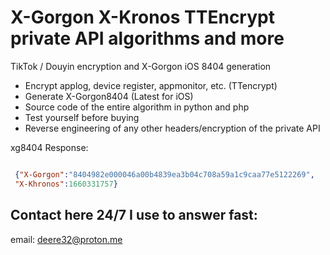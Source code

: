 # X-Gorgon  X-Kronos TTEncrypt private API algorithms and more
TikTok / Douyin encryption and X-Gorgon iOS 8404 generation

 - Encrypt applog, device register, appmonitor, etc. (TTencrypt)
 - Generate X-Gorgon8404 (Latest for iOS)
 - Source code of the entire algorithm in python and php
 - Test yourself before buying
 - Reverse engineering of any other headers/encryption of the private API
 
 xg8404 Response:
```json

 {"X-Gorgon":"8404982e000046a00b4839ea3b04c708a59a1c9caa77e5122269",
 "X-Khronos":1660331757}

```
 
## Contact here 24/7 I use to answer fast:
email: deere32@proton.me

